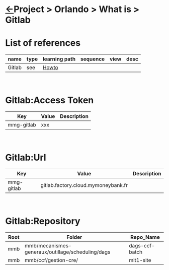 <head><link rel="stylesheet" href="../../../md.css"/><script src="../../../md.js"></script></head>

[//]: #(Reference)
[Repo_Readme]:    ../list/object_list.md
[Gitlab_Howto]:   ../howto/gitlab_howto.md

# [&larr;][Repo_Readme]Project > Orlando > What is > Gitlab
# List of references
|name|type|learning path|sequence|view|desc|
|-|-|-|-|-|-|
|Gitlab|see|[Howto][Gitlab_Howto]|
<br>

# Gitlab:Access Token

|Key|Value|Description|
|-|-|-|
|mmg-gitlab|xxx
<br>

# Gitlab:Url

|Key|Value|Description|
|-|-|-|
|mmg-gitlab|gitlab.factory.cloud.mymoneybank.fr
<br>

# Gitlab:Repository
|Root|Folder|Repo_Name|
|-|-|-|
|mmb|mmb/mecanismes-generaux/outillage/scheduling/dags|dags-ccf-batch|
|mmb|mmb/ccf/gestion-cre/|mit1-site|
